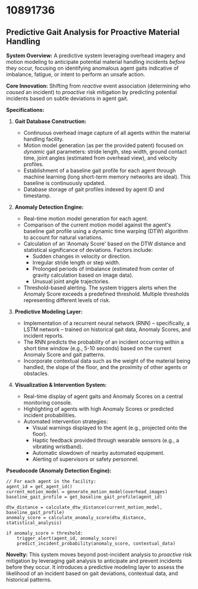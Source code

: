 # 10891736

## Predictive Gait Analysis for Proactive Material Handling

**System Overview:** A predictive system leveraging overhead imagery and motion modeling to anticipate potential material handling incidents *before* they occur, focusing on identifying anomalous agent gaits indicative of imbalance, fatigue, or intent to perform an unsafe action.

**Core Innovation:**  Shifting from *reactive* event association (determining who *caused* an incident) to *proactive* risk mitigation by predicting potential incidents based on subtle deviations in agent gait.

**Specifications:**

1.  **Gait Database Construction:**
    *   Continuous overhead image capture of all agents within the material handling facility.
    *   Motion model generation (as per the provided patent) focused on *dynamic* gait parameters: stride length, step width, ground contact time, joint angles (estimated from overhead view), and velocity profiles.
    *   Establishment of a baseline gait profile for each agent through machine learning (long short-term memory networks are ideal).  This baseline is continuously updated.
    *   Database storage of gait profiles indexed by agent ID and timestamp.

2.  **Anomaly Detection Engine:**
    *   Real-time motion model generation for each agent.
    *   Comparison of the current motion model against the agent's baseline gait profile using a dynamic time warping (DTW) algorithm to account for natural variations.
    *   Calculation of an 'Anomaly Score' based on the DTW distance and statistical significance of deviations.  Factors include:
        *   Sudden changes in velocity or direction.
        *   Irregular stride length or step width.
        *   Prolonged periods of imbalance (estimated from center of gravity calculation based on image data).
        *   Unusual joint angle trajectories.
    *   Threshold-based alerting.  The system triggers alerts when the Anomaly Score exceeds a predefined threshold.  Multiple thresholds representing different levels of risk.

3.  **Predictive Modeling Layer:**
    *   Implementation of a recurrent neural network (RNN) – specifically, a LSTM network – trained on historical gait data, Anomaly Scores, and incident reports.
    *   The RNN predicts the probability of an incident occurring within a short time window (e.g., 5-10 seconds) based on the current Anomaly Score and gait patterns.
    *   Incorporate contextual data such as the weight of the material being handled, the slope of the floor, and the proximity of other agents or obstacles.

4.  **Visualization & Intervention System:**
    *   Real-time display of agent gaits and Anomaly Scores on a central monitoring console.
    *   Highlighting of agents with high Anomaly Scores or predicted incident probabilities.
    *   Automated intervention strategies:
        *   Visual warnings displayed to the agent (e.g., projected onto the floor).
        *   Haptic feedback provided through wearable sensors (e.g., a vibrating wristband).
        *   Automatic slowdown of nearby automated equipment.
        *   Alerting of supervisors or safety personnel.

**Pseudocode (Anomaly Detection Engine):**

```pseudocode
// For each agent in the facility:
agent_id = get_agent_id()
current_motion_model = generate_motion_model(overhead_images)
baseline_gait_profile = get_baseline_gait_profile(agent_id)

dtw_distance = calculate_dtw_distance(current_motion_model, baseline_gait_profile)
anomaly_score = calculate_anomaly_score(dtw_distance, statistical_analysis)

if anomaly_score > threshold:
    trigger_alert(agent_id, anomaly_score)
    predict_incident_probability(anomaly_score, contextual_data)
```

**Novelty:**  This system moves beyond post-incident analysis to *proactive* risk mitigation by leveraging gait analysis to anticipate and prevent incidents before they occur. It introduces a predictive modeling layer to assess the likelihood of an incident based on gait deviations, contextual data, and historical patterns.